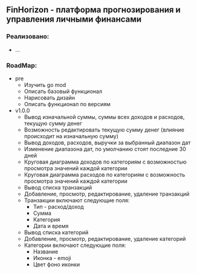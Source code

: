## FinHorizon - платформа прогнозирования и управления личными финансами

### Реализовано:
* ...

### RoadMap:
* pre
  * Изучить go mod
  * Описать базовый функционал
  * Нарисовать дизайн
  * Описать функционал по версиям
* v1.0.0
  * Вывод изначальной суммы, суммы всех доходов и расходов, текущую сумму денег
  * Возможность редактировать текущую сумму денег (влияние происходит на изначальную сумму)
  * Вывод доходов, расходов, выручки за выбранный диапазон дат
  * Изменение диапазона дат, по умолчанию стоят последние 30 дней
  * Круговая диаграмма доходов по категориям с возможностью просмотра значений каждой категории
  * Круговая диаграмма расходов по категориям с возможность просмотра значений каждой категории
  * Вывод списка транзакций
  * Добавление, просмотр, редактирование, удаление транзакций
  * Транзакции включают следующие поля:
    * Тип - расход/доход
    * Сумма
    * Категория
    * Дата и время
  * Вывод списка категорий
  * Добавление, просмотр, редактирование, удаление категорий
  * Категории включают следующие поля:
    * Название
    * Иконка - emoji
    * Цвет фоно иконки